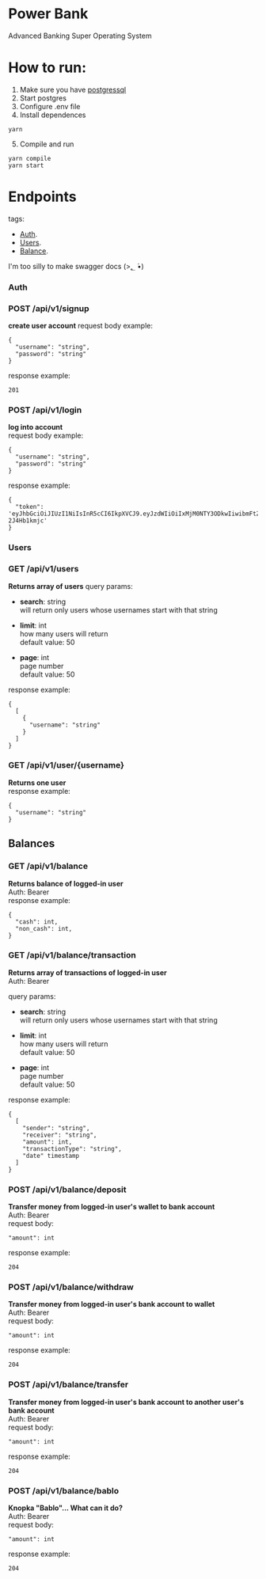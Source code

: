 # Power Bank
Advanced Banking Super Operating System
  
# How to run:

1. Make sure you have [postgressql](https://www.postgresql.org/download)  
2. Start postgres
3. Configure .env file  
4. Install dependences 
```
yarn 
```
5. Compile and run
```
yarn compile
yarn start
```

# Endpoints
tags:  
- [Auth](#auth).  
- [Users](#auth).
- [Balance](#auth).
   
I'm too silly to make swagger docs (>؂ •́)

### Auth
### POST /api/v1/signup
**create user account**
request body example:
```
{
  "username": "string",
  "password": "string"
}
```
response example:
```
201
```

### POST /api/v1/login
**log into account**  
request body example:
```
{
  "username": "string",
  "password": "string"
}
```
response example:
```
{
  "token": 'eyJhbGciOiJIUzI1NiIsInR5cCI6IkpXVCJ9.eyJzdWIiOiIxMjM0NTY3ODkwIiwibmFtZSI6Im1hZG9rYSIsImlhdCI6MTUxNjIzOTAyMn0.JjCjhHC4sZBVpcFUUtT5PVHXQQtIv1AC-2J4Hb1kmjc'
}
```
### Users
### GET /api/v1/users
**Returns array of users**
query params:  
  - **search**: string    
      will return only users whose usernames start with that string
      
  - **limit**: int  
      how many users will return  
      default value: 50
        
  - **page**: int   
      page number  
      default value: 50  
    
response example:  
```
{
  [
    {
      "username": "string"
    }
  ]
}
```

### GET /api/v1/user/{username}
**Returns one user**  
response example:  
```
{
  "username": "string"
}
```

## Balances
### GET /api/v1/balance  
**Returns balance of logged-in user**  
Auth: Bearer  
response example:  
```
{
  "cash": int,
  "non_cash": int,
}
```

### GET /api/v1/balance/transaction  
**Returns array of transactions of logged-in user**  
Auth: Bearer 

query params:  
  - **search**: string    
      will return only users whose usernames start with that string
      
  - **limit**: int  
      how many users will return  
      default value: 50
        
  - **page**: int   
      page number  
      default value: 50
    
response example:  
```
{
  [
    "sender": "string",
    "receiver": "string",
    "amount": int,
    "transactionType": "string",
    "date" timestamp
  ]
}
```

### POST /api/v1/balance/deposit
**Transfer money from logged-in user's wallet to bank account**  
Auth: Bearer  
request body:  
```
"amount": int
```
response example:  
```
204
```

### POST /api/v1/balance/withdraw
**Transfer money from logged-in user's bank account to wallet**  
Auth: Bearer  
request body:  
```
"amount": int
```
response example:  
```
204
```

### POST /api/v1/balance/transfer
**Transfer money from logged-in user's bank account to another user's bank account**  
Auth: Bearer  
request body:  
```
"amount": int
```
response example:  
```
204
```

### POST /api/v1/balance/bablo
**Knopka "Bablo"... What can it do?**  
Auth: Bearer  
request body:  
```
"amount": int
```
response example:  
```
204
``` 
    




  
